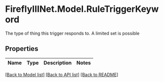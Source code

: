 # FireflyIIINet.Model.RuleTriggerKeyword
The type of thing this trigger responds to. A limited set is possible

## Properties

Name | Type | Description | Notes
------------ | ------------- | ------------- | -------------

[[Back to Model list]](../README.md#documentation-for-models) [[Back to API list]](../README.md#documentation-for-api-endpoints) [[Back to README]](../README.md)

